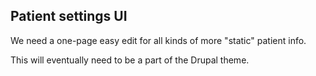 ## Patient settings UI
We need a one-page easy edit for all kinds of more "static" patient info.

This will eventually need to be a part of the Drupal theme.
